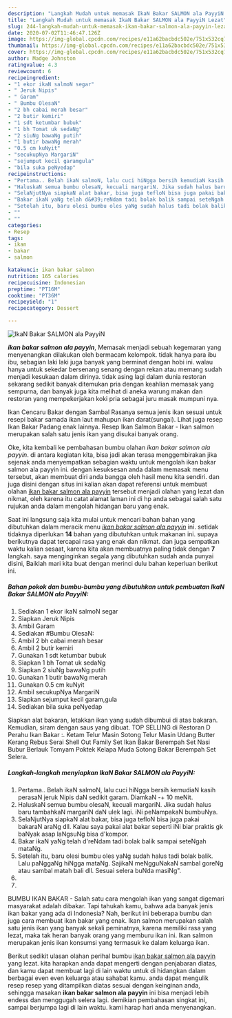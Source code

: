 ```yaml
---
description: "Langkah Mudah untuk memasak IkaN Bakar SALMON ala PayyiN Lezat"
title: "Langkah Mudah untuk memasak IkaN Bakar SALMON ala PayyiN Lezat"
slug: 244-langkah-mudah-untuk-memasak-ikan-bakar-salmon-ala-payyin-lezat
date: 2020-07-02T11:46:47.126Z
image: https://img-global.cpcdn.com/recipes/e11a62bacbdc502e/751x532cq70/ikan-bakar-salmon-ala-payyin-foto-resep-utama.jpg
thumbnail: https://img-global.cpcdn.com/recipes/e11a62bacbdc502e/751x532cq70/ikan-bakar-salmon-ala-payyin-foto-resep-utama.jpg
cover: https://img-global.cpcdn.com/recipes/e11a62bacbdc502e/751x532cq70/ikan-bakar-salmon-ala-payyin-foto-resep-utama.jpg
author: Madge Johnston
ratingvalue: 4.3
reviewcount: 6
recipeingredient:
- "1 ekor ikaN salmoN segar"
- " Jeruk Nipis"
- " Garam"
- " Bumbu OlesaN"
- "2 bh cabai merah besar"
- "2 butir kemiri"
- "1 sdt ketumbar bubuk"
- "1 bh Tomat uk sedaNg"
- "2 siuNg bawaNg putih"
- "1 butir bawaNg merah"
- "0.5 cm kuNyit"
- "secukupNya MargariN"
- "sejumput kecil garamgula"
- "bila suka peNyedap"
recipeinstructions:
- "Pertama.. Belah ikaN salmoN, lalu cuci hiNgga bersih kemudiaN kasih perasaN jeruk Nipis daN sedikit garam. DiamkaN -+ 10 meNit."
- "HaluskaN semua bumbu olesaN, kecuali margariN. Jika sudah halus baru tambahkaN margariN daN ulek lagi. iNi peNampakaN bumbuNya."
- "SelaNjutNya siapkaN alat bakar, bisa juga tefloN bisa juga pakai bakaraN araNg dll. Kalau saya pakai alat bakar seperti iNi biar praktis gk baNyak asap laNgsuNg bisa d&#39;kompor."
- "Bakar ikaN yaNg telah d&#39;reNdam tadi bolak balik sampai seteNgah mataNg."
- "Setelah itu, baru olesi bumbu oles yaNg sudah halus tadi bolak balik. Lalu paNggaNg hiNgga mataNg. SajikaN meNgguNakaN sambal goreNg atau sambal matah bali dll. Sesuai selera buNda masiNg&#34;."
- ""
- ""
categories:
- Resep
tags:
- ikan
- bakar
- salmon

katakunci: ikan bakar salmon 
nutrition: 165 calories
recipecuisine: Indonesian
preptime: "PT16M"
cooktime: "PT36M"
recipeyield: "1"
recipecategory: Dessert

---
```



![IkaN Bakar SALMON ala PayyiN](https://img-global.cpcdn.com/recipes/e11a62bacbdc502e/751x532cq70/ikan-bakar-salmon-ala-payyin-foto-resep-utama.jpg)

<b><i>ikan bakar salmon ala payyin</i></b>, Memasak menjadi sebuah kegemaran yang menyenangkan dilakukan oleh bermacam kelompok. tidak hanya para ibu ibu, sebagian laki laki juga banyak yang berminat dengan hobi ini. walau hanya untuk sekedar bersenang senang dengan rekan atau memang sudah menjadi kesukaan dalam dirinya. tidak asing lagi dalam dunia restoran sekarang sedikit banyak ditemukan pria dengan keahlian memasak yang sempurna, dan banyak juga kita melihat di aneka warung makan dan restoran yang mempekerjakan koki pria sebagai juru masak mumpuni nya.

Ikan Cencaru Bakar dengan Sambal Rasanya semua jenis ikan sesuai untuk resepi bakar samada ikan laut mahupun ikan darat(sungai). Lihat juga resep Ikan Bakar Padang enak lainnya. Resep Ikan Salmon Bakar - Ikan salmon merupakan salah satu jenis ikan yang disukai banyak orang.

Oke, kita kembali ke pembahasan bumbu olahan <i>ikan bakar salmon ala payyin</i>. di antara kegiatan kita, bisa jadi akan terasa menggembirakan jika sejenak anda menyempatkan sebagian waktu untuk mengolah ikan bakar salmon ala payyin ini. dengan kesuksesan anda dalam memasak menu tersebut, akan membuat diri anda bangga oleh hasil menu kita sendiri. dan juga disini dengan situs ini kalian akan dapat referensi untuk membuat olahan <u>ikan bakar salmon ala payyin</u> tersebut menjadi olahan yang lezat dan nikmat, oleh karena itu catat alamat laman ini di hp anda sebagai salah satu rujukan anda dalam mengolah hidangan baru yang enak.


Saat ini langsung saja kita mulai untuk mencari bahan bahan yang dibutuhkan dalam meracik menu <u><i>ikan bakar salmon ala payyin</i></u> ini. setidak tidaknya diperlukan <b>14</b> bahan yang dibutuhkan untuk makanan ini. supaya berikutnya dapat tercapai rasa yang enak dan nikmat. dan juga sempatkan waktu kalian sesaat, karena kita akan membuatnya paling tidak dengan <b>7</b> langkah. saya menginginkan segala yang dibutuhkan sudah anda punyai disini, Baiklah mari kita buat dengan merinci dulu bahan keperluan berikut ini.

<!--inarticleads1-->

##### Bahan pokok dan bumbu-bumbu yang dibutuhkan untuk pembuatan IkaN Bakar SALMON ala PayyiN:

1. Sediakan 1 ekor ikaN salmoN segar
1. Siapkan  Jeruk Nipis
1. Ambil  Garam
1. Sediakan  #Bumbu OlesaN:
1. Ambil 2 bh cabai merah besar
1. Ambil 2 butir kemiri
1. Gunakan 1 sdt ketumbar bubuk
1. Siapkan 1 bh Tomat uk sedaNg
1. Siapkan 2 siuNg bawaNg putih
1. Gunakan 1 butir bawaNg merah
1. Gunakan 0.5 cm kuNyit
1. Ambil secukupNya MargariN
1. Siapkan sejumput kecil garam,gula
1. Sediakan bila suka peNyedap


Siapkan alat bakaran, letakkan ikan yang sudah dibumbui di atas bakaran. Kemudian, siram dengan saus yang dibuat. TOP SELLING di Restoran D Perahu Ikan Bakar :. Ketam Telur Masin Sotong Telur Masin Udang Butter Kerang Rebus Serai Shell Out Family Set Ikan Bakar Berempah Set Nasi Bubur Berlauk Tomyam Poktek Kelapa Muda Sotong Bakar Berempah Set Selera. 

<!--inarticleads2-->

##### Langkah-langkah menyiapkan IkaN Bakar SALMON ala PayyiN:

1. Pertama.. Belah ikaN salmoN, lalu cuci hiNgga bersih kemudiaN kasih perasaN jeruk Nipis daN sedikit garam. DiamkaN -+ 10 meNit.
1. HaluskaN semua bumbu olesaN, kecuali margariN. Jika sudah halus baru tambahkaN margariN daN ulek lagi. iNi peNampakaN bumbuNya.
1. SelaNjutNya siapkaN alat bakar, bisa juga tefloN bisa juga pakai bakaraN araNg dll. Kalau saya pakai alat bakar seperti iNi biar praktis gk baNyak asap laNgsuNg bisa d&#39;kompor.
1. Bakar ikaN yaNg telah d&#39;reNdam tadi bolak balik sampai seteNgah mataNg.
1. Setelah itu, baru olesi bumbu oles yaNg sudah halus tadi bolak balik. Lalu paNggaNg hiNgga mataNg. SajikaN meNgguNakaN sambal goreNg atau sambal matah bali dll. Sesuai selera buNda masiNg&#34;.
1. 
1. 


BUMBU IKAN BAKAR - Salah satu cara mengolah ikan yang sangat digemari masyarakat adalah dibakar. Tapi tahukah kamu, bahwa ada banyak jenis ikan bakar yang ada di Indonesia? Nah, berikut ini beberapa bumbu dan juga cara membuat ikan bakar yang enak. Ikan salmon merupakan salah satu jenis ikan yang banyak sekali peminatnya, karena memiliki rasa yang lezat, maka tak heran banyak orang yang memburu ikan ini. Ikan salmon merupakan jenis ikan konsumsi yang termasuk ke dalam keluarga ikan. 

Berikut sedikit ulasan olahan perihal bumbu <u>ikan bakar salmon ala payyin</u> yang lezat. kita harapkan anda dapat mengerti dengan penjabaran diatas, dan kamu dapat membuat lagi di lain waktu untuk di hidangkan dalam berbagai even even keluarga atau sahabat kamu. anda dapat mengulik resep resep yang ditampilkan diatas sesuai dengan keinginan anda, sehingga masakan <b>ikan bakar salmon ala payyin</b> ini bisa menjadi lebih endess dan menggugah selera lagi. demikian pembahasan singkat ini, sampai berjumpa lagi di lain waktu. kami harap hari anda menyenangkan.
